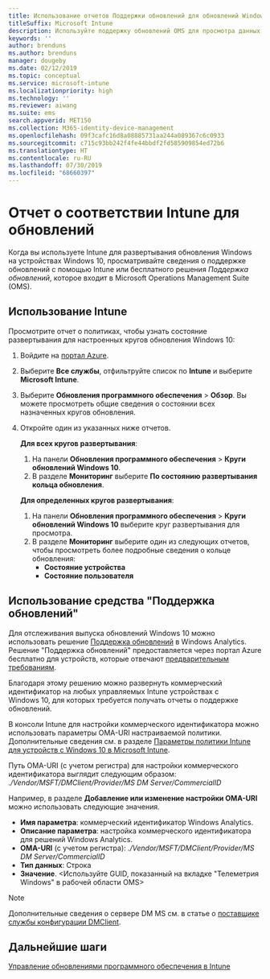 ```yaml
---
title: Использование отчетов Поддержки обновлений для обновлений Windows в Microsoft Intune
titleSuffix: Microsoft Intune
description: Используйте поддержку обновлений OMS для просмотра данных отчета об обновлениях Windows, развернутых с помощью Intune.
keywords: ''
author: brenduns
ms.author: brenduns
manager: dougeby
ms.date: 02/12/2019
ms.topic: conceptual
ms.service: microsoft-intune
ms.localizationpriority: high
ms.technology: ''
ms.reviewer: aiwang
ms.suite: ems
search.appverid: MET150
ms.collection: M365-identity-device-management
ms.openlocfilehash: 09f3cafc16d8a08885731aa244a089367c6c0933
ms.sourcegitcommit: c715c93bb242f4fe44bbdf2fd585909854ed72b6
ms.translationtype: HT
ms.contentlocale: ru-RU
ms.lasthandoff: 07/30/2019
ms.locfileid: "68660397"
---
```

# <a name="intune-compliance-reports-for-updates"></a>Отчет о соответствии Intune для обновлений
Когда вы используете Intune для развертывания обновления Windows на устройствах Windows 10, просматривайте сведения о поддержке обновлений с помощью Intune или бесплатного решения *Поддержка обновлений*, которое входит в Microsoft Operations Management Suite (OMS).

## <a name="use-intune"></a>Использование Intune
Просмотрите отчет о политиках, чтобы узнать состояние развертывания для настроенных кругов обновления Windows 10: 
1. Войдите на [портал Azure](https://portal.azure.com/).
2. Выберите **Все службы**, отфильтруйте список по **Intune** и выберите **Microsoft Intune**.
3. Выберите **Обновления программного обеспечения** > **Обзор**. Вы можете просмотреть общие сведения о состоянии всех назначенных кругов обновления.
4. Откройте один из указанных ниже отчетов.  

   **Для всех кругов развертывания**:
   1. На панели **Обновления программного обеспечения** > **Круги обновлений Windows 10**.
   2. В разделе **Мониторинг** выберите **По состоянию развертывания кольца обновления**.  

   **Для определенных кругов развертывания**:  

   1. На панели **Обновления программного обеспечения** > **Круги обновлений Windows 10** выберите круг развертывания для просмотра.  
   2. В разделе **Мониторинг** выберите один из следующих отчетов, чтобы просмотреть более подробные сведения о кольце обновления:  
      - **Состояние устройства**  
      - **Состояние пользователя**  

## <a name="use-update-compliance"></a>Использование средства "Поддержка обновлений"
Для отслеживания выпуска обновлений Windows 10 можно использовать решение [Поддержка обновлений](https://technet.microsoft.com/itpro/windows/manage/update-compliance-monitor) в Windows Analytics. Решение "Поддержка обновлений" предоставляется через портал Azure бесплатно для устройств, которые отвечают [предварительным требованиям](https://docs.microsoft.com/windows/deployment/update/update-compliance-get-started#update-compliance-prerequisites).  

Благодаря этому решению можно развернуть коммерческий идентификатор на любых управляемых Intune устройствах с Windows 10, для которых требуется получать отчеты о поддержке обновлений.  

В консоли Intune для настройки коммерческого идентификатора можно использовать параметры OMA-URI настраиваемой политики. Дополнительные сведения см. в разделе [Параметры политики Intune для устройств с Windows 10 в Microsoft Intune](https://docs.microsoft.com/intune-classic/deploy-use/windows-10-policy-settings-in-microsoft-intune).  

Путь OMA-URI (с учетом регистра) для настройки коммерческого идентификатора выглядит следующим образом: *./Vendor/MSFT/DMClient/Provider/MS DM Server/CommercialID*  

Например, в разделе **Добавление или изменение настройки OMA-URI** можно использовать следующие значения.
- **Имя параметра**: коммерческий идентификатор Windows Analytics.
- **Описание параметра**: настройка коммерческого идентификатора для решений Windows Analytics.
- **OMA-URI** (с учетом регистра): *./Vendor/MSFT/DMClient/Provider/MS DM Server/CommercialID*
- **Тип данных**: Строка
- **Значение**. \<Используйте GUID, показанный на вкладке "Телеметрия Windows" в рабочей области OMS>
 
> [!NOTE]  
> Дополнительные сведения о сервере DM MS см. в статье о [поставщике службы конфигурации DMClient]( https://docs.microsoft.com/windows/client-management/mdm/dmclient-csp).

## <a name="next-steps"></a>Дальнейшие шаги
[Управление обновлениями программного обеспечения в Intune](windows-update-for-business-configure.md)

